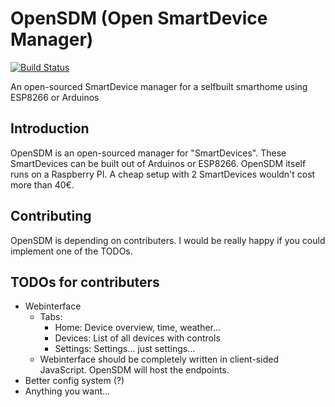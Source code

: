 # OpenSDM (Open SmartDevice Manager)
[![Build Status](https://travis-ci.com/0x0verflow/OpenSDM.svg?token=HBATqM2wqsqcLjWHoAcb&branch=master)](https://travis-ci.com/0x0verflow/OpenSDM)

An open-sourced SmartDevice manager for a selfbuilt smarthome using ESP8266 or Arduinos

## Introduction
OpenSDM is an open-sourced manager for "SmartDevices". These SmartDevices can be built out of Arduinos or ESP8266. OpenSDM itself runs on a Raspberry PI. A cheap setup with 2 SmartDevices wouldn't cost more than 40€.

## Contributing
OpenSDM is depending on contributers. I would be really happy if you could implement one of the TODOs.

## TODOs for contributers
- Webinterface
  - Tabs:
    - Home: Device overview, time, weather...
    - Devices: List of all devices with controls
    - Settings: Settings... just settings...
  - Webinterface should be completely written in client-sided JavaScript. OpenSDM will host the endpoints.
- Better config system (?)
- Anything you want...
